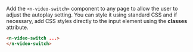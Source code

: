 Add the `<n-video-switch>` component to any page to allow the user to adjust the autoplay setting. You can style it using standard CSS and if necessary, add CSS styles directly to the input element using the **classes** attribute.

```html
<n-video-switch ...>
</n-video-switch>
```
